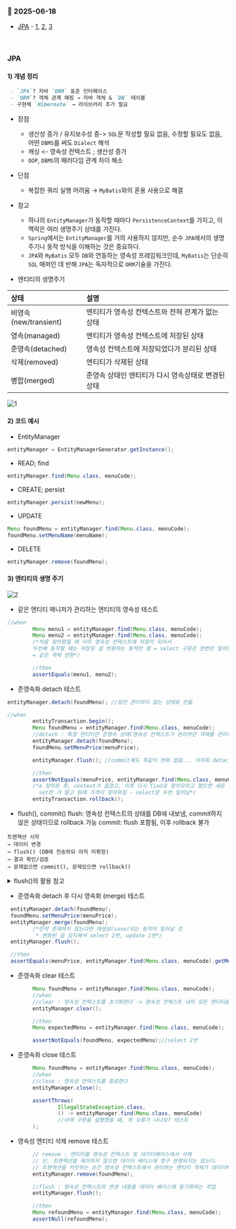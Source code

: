 ### :link: 2025-06-18
- [JPA](#jpa) - [1](#1-개념-정리), [2](#2-코드-예시), [3](#3-엔티티의-생명-주기)
 
&nbsp;
### JPA
#### 1) 개념 정리
```md
 - `JPA`? 자바 `ORM` 표준 인터페이스
 - `ORM`? 객체 관계 매핑 → 자바 객체 & `DB` 테이블
 - 구현체 `Hibernate` → 라이브러리 추가 필요
```


- 장점
    - 생산성 증가 / 유지보수성 증-> `SQL`문 작성할 필요 없음, 수정할 필요도 없음, 어떤 `DBMS`를 써도 `Dialect` 해석
    - 캐싱 <- 영속성 컨텍스트 ; 생산성 증가
    - `OOP`, `DBMS`의 패러다임 관계 차이 해소

- 단점
    - 복잡한 쿼리 실행 어려움 → `MyBatis`와의 혼용 사용으로 해결

- 참고
    - 하나의 `EntityManager`가 동작할 때마다 `PersistenceContext`를 가지고, 이 맥락은 여러 생명주기 상태를 가진다.
    - `Spring`에서는 `EntityManager`를 거의 사용하지 않지만, 순수 `JPA`에서의 생명 주기나 동작 방식을 이해하는 것은 중요하다.   
    - `JPA`와 `MyBatis` 모두 `DB`와 연동하는 영속성 프레임워크인데, `MyBatis`는 단순히 `SQL` 매퍼인 데 반해 `JPA`는 독자적으로 `ORM`기술을 가진다. 

- 엔티티의 생명주기

|상태|설명|
|:--|:--|
|비영속(new/transient)|엔티티가 영속성 컨텍스트와 전혀 관계가 없는 상태|
|영속(managed)|엔티티가 영속성 컨텍스트에 저장된 상태|
|준영속(detached)|영속성 컨텍스트에 저장되었다가 분리된 상태|
|삭제(removed)|엔티티가 삭제된 상태|
|병합(merged)|준영속 상태인 엔티티가 다시 영속상태로 변경된 상태|

![1](img/20250618(1).png)

#### 2) 코드 예시
- EntityManager
```java
entityManager = EntityManagerGenerator.getInstance();
```
- READ; find
```java
entityManager.find(Menu.class, menuCode);
```
- CREATE; persist
```java
entityManager.persist(newMenu);
```
- UPDATE
```java
Menu foundMenu = entityManager.find(Menu.class, menuCode);
foundMenu.setMenuName(menuName);
```
- DELETE
```java
entityManager.remove(foundMenu);
```

#### 3) 엔티티의 생명 주기
![2](img/20250618(2).png)   
- 같은 엔티티 매니저가 관리하는 엔티티의 영속성 테스트
```java
//when
        Menu menu1 = entityManager.find(Menu.class, menuCode);
        Menu menu2 = entityManager.find(Menu.class, menuCode);
        /*처음 찾아왔을 때 이미 영속성 컨텍스트에 저장이 되어서
        두번째 동작할 때는 저장된 걸 반환하는 동작만 함 = select 구문은 한번만 일어남
        = 같은 객체 반환*/

        //then
        assertEquals(menu1, menu2);
```
- 준영속화 detach 테스트
```java
entityManager.detach(foundMenu); //잠깐 관리하지 않는 상태로 만듦
```
```java
//when
        entityTransaction.begin();
        Menu foundMenu = entityManager.find(Menu.class, menuCode);
        //detach : 특정 엔티티만 준영속 상태(영속성 컨텍스트가 관리하던 객체를 관리하지 않는 상태)
        entityManager.detach(foundMenu);
        foundMenu.setMenuPrice(menuPrice);

        entityManager.flush(); //commit해도 똑같이 변화 없음... 어차피 detach된 상태이기 때문에

        //then
        assertNotEquals(menuPrice, entityManager.find(Menu.class, menuCode).getMenuPrice());
        /*a 찾아온 후, context가 끊겼고, 이후 다시 find로 찾아오라고 했으면 새로 찾아오는 거라
          set한 거 말고 원래 가격이 찾아와짐 - select문 두번 일어남*/
        entityTransaction.rollback();
```

- flush(), commit()
flush: 영속성 컨텍스트의 상태를 DB에 내보냄, commit하지 않은 상태이므로 rollback 가능
commit: flush 포함됨, 이후 rollback 불가
```
트랜잭션 시작
→ 데이터 변경
→ flush() (DB에 전송하되 아직 미확정)
→ 결과 확인/검증
→ 문제없으면 commit(), 문제있으면 rollback()
```

<details>
<summary>flush()의 활용 참고</summary>

- 대량 데이터 처리 중 중간 결과 확인
- DB 제약조건 위반 미리 체크
- 복잡한 비즈니스 로직에서 단계별 검증

```
// 예시: 주문 처리
주문 생성
→ flush() (주문 데이터 DB 전송)
→ 재고 확인 (DB에서 최신 데이터로)
→ 재고 부족하면 rollback()
→ 재고 충분하면 commit()
```
</details>

- 준영속화 detach 후 다시 영속화 (merge) 테스트
```java
 entityManager.detach(foundMenu);
 foundMenu.setMenuPrice(menuPrice);
 entityManager.merge(foundMenu);
        /*만약 존재하지 않는다면 재생성(save)되는 동작이 일어날 것
         * 변화된 걸 감지해서 select 2번, update 1번*/
 entityManager.flush();

 //then
 assertEquals(menuPrice, entityManager.find(Menu.class, menuCode).getMenuPrice());
```
- 준영속화 clear 테스트
```java
        Menu foundMenu = entityManager.find(Menu.class, menuCode);
        //when
        //clear : 영속성 컨텍스트를 초기화한다 -> 영속성 컨텍스트 내의 모든 엔티티를 준영속화 시킨다.
        entityManager.clear();

        //then
        Menu expectedMenu = entityManager.find(Menu.class, menuCode);

        assertNotEquals(foundMenu, expectedMenu);//select 2번
```
- 준영속화 close 테스트
```java
        Menu foundMenu = entityManager.find(Menu.class, menuCode);
        //when
        //close : 영속성 컨텍스트를 종료한다
        entityManager.close();

        assertThrows(
                IllegalStateException.class,
                () -> entityManager.find(Menu.class, menuCode)
                //아래 구문을 실행했을 때, 위 오류가 나나요? 테스트
        );
```
- 영속성 엔티티 삭제 remove 테스트
```java
        // remove : 엔티티를 영속성 컨텍스트 및 데이터베이스에서 삭제
        // 단, 트랜잭션을 제어하지 않으면 데이터 베이스에 영구 반영되지는 않는다.
        // 트랜잭션을 커밋하는 순간 영속성 컨텍스트에서 관리하는 엔티티 객체가 데이터베이스에 반영된다.
        entityManager.remove(foundMenu);

        //flush : 영속성 컨텍스트의 변경 내용을 데이터 베이스에 동기화하는 작업
        entityManager.flush();

        //then
        Menu refoundMenu = entityManager.find(Menu.class, menuCode);
        assertNull(refoundMenu);
```
